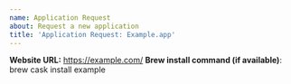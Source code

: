 ```yaml
---
name: Application Request
about: Request a new application
title: 'Application Request: Example.app'
---
```


<!--

Please edit the title and field below before submitting

-->

**Website URL:** https://example.com/
**Brew install command (if available)**: brew cask install example
